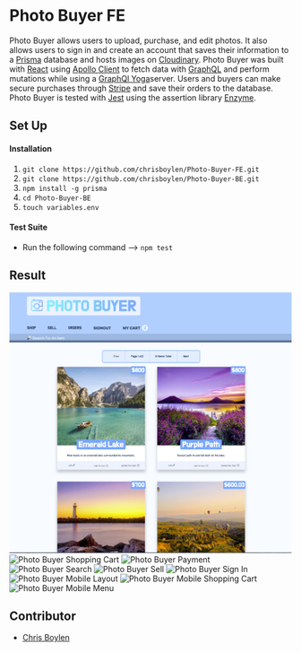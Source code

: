 # Photo Buyer FE

Photo Buyer allows users to upload, purchase, and edit photos. It also allows users to sign in and create an account that saves their information to a [Prisma](https://www.prisma.io/) database and hosts images on [Cloudinary](https://cloudinary.com/). Photo Buyer was built with [React](https://reactjs.org/) using [Apollo Client](https://www.apollographql.com/docs/react/) to fetch data with [GraphQL](https://graphql.org/) and perform mutations while using a [GraphQl Yoga](https://github.com/prisma/graphql-yoga)server. Users and buyers can make secure purchases through [Stripe](https://stripe.com/) and save their orders to the database. Photo Buyer is tested with [Jest](https://jestjs.io/) using the assertion library [Enzyme](https://airbnb.io/enzyme/).

## Set Up

#### Installation

1.  `git clone https://github.com/chrisboylen/Photo-Buyer-FE.git`
1.  `git clone https://github.com/chrisboylen/Photo-Buyer-BE.git`
1.  `npm install -g prisma`
1.  `cd Photo-Buyer-BE`
1.  `touch variables.env`

#### Test Suite

- Run the following command --> `npm test`

## Result

![Photo Buyer layout](static/home-web.png)
![Photo Buyer Shopping Cart](static/cart-web)
![Photo Buyer Payment](static/payment-web)
![Photo Buyer Search](static/search-web)
![Photo Buyer Sell](static/sell-web)
![Photo Buyer Sign In](static/signin-web)
![Photo Buyer Mobile Layout](static/home-mobile)
![Photo Buyer Mobile Shopping Cart](static/cart-mobile)
![Photo Buyer Mobile Menu](static/menu-mobile)

## Contributor

- [Chris Boylen](https://github.com/chrisboylen)
